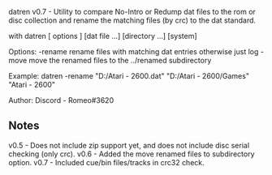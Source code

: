 datren v0.7 - Utility to compare No-Intro or Redump dat files to the rom or disc collection
              and rename the matching files (by crc) to the dat standard.

with datren [ options ] [dat file ...] [directory ...] [system]

Options:
  -rename  rename files with matching dat entries otherwise just log
  -move    move the renamed files to the ../renamed subdirectory

Example:
              datren -rename "D:/Atari - 2600.dat" "D:/Atari - 2600/Games" "Atari - 2600"

Author:
   Discord - Romeo#3620


Notes
--------------------------------------
v0.5 - Does not include zip support yet, and does not include disc serial checking (only crc).
v0.6 - Added the move renamed files to subdirectory option.
v0.7 - Included cue/bin files/tracks in crc32 check.
